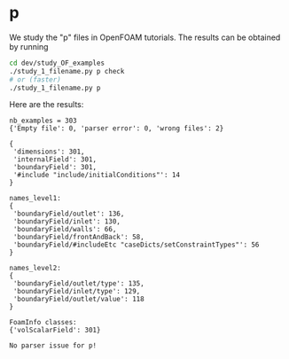 # p

We study the "p" files in OpenFOAM tutorials. The results can be obtained by running

```sh
cd dev/study_OF_examples
./study_1_filename.py p check
# or (faster)
./study_1_filename.py p
```

Here are the results:

```
nb_examples = 303
{'Empty file': 0, 'parser error': 0, 'wrong files': 2}

{
 'dimensions': 301,
 'internalField': 301,
 'boundaryField': 301,
 '#include "include/initialConditions"': 14
}

names_level1:
{
 'boundaryField/outlet': 136,
 'boundaryField/inlet': 130,
 'boundaryField/walls': 66,
 'boundaryField/frontAndBack': 58,
 'boundaryField/#includeEtc "caseDicts/setConstraintTypes"': 56
}

names_level2:
{
 'boundaryField/outlet/type': 135,
 'boundaryField/inlet/type': 129,
 'boundaryField/outlet/value': 118
}

FoamInfo classes:
{'volScalarField': 301}

No parser issue for p!

```
